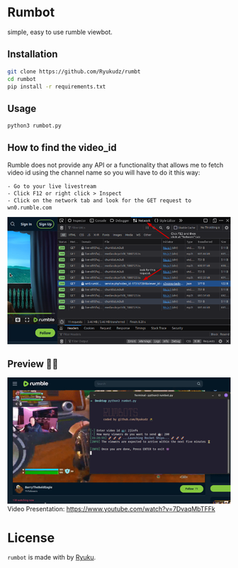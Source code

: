 # Rumbot

simple, easy to use rumble viewbot.

## Installation

```sh
git clone https://github.com/Ryukudz/rumbt
cd rumbot
pip install -r requirements.txt
```

## Usage

```sh
python3 rumbot.py
```

## How to find the video_id

Rumble does not provide any API or a functionality that allows me
to fetch video id using the channel name so you will have to do it this way:

```
- Go to your live livestream
- Click F12 or right click > Inspect
- Click on the network tab and look for the GET request to wn0.rumble.com
```

![TUTO](https://raw.githubusercontent.com/Ryukudz/rumbot/main/help.png)

## Preview 🧙‍♂️

![Preview](https://raw.githubusercontent.com/Ryukudz/Rumble-Viewer-Bot/main/preview.gif)
Video Presentation: https://www.youtube.com/watch?v=7DvaqMbTFFk

# License

`rumbot` is made with by [Ryuku](https://github.com/Ryukudz/).
